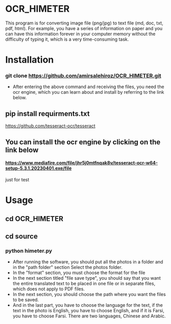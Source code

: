 # OCR_HIMETER
This program is for converting image file (png/jpg) to text file (md, doc, txt, pdf, html).
For example, you have a series of information on paper and you can have this information forever in your computer memory without the difficulty of typing it, which is a very time-consuming task.

# Installation 
### git clone https://github.com/amirsalehiroz/OCR_HIMETER.git
- After entering the above command and receiving the files, you need the ocr engine, which you can learn about and install by referring to the link below.
## pip install requirments.txt
https://github.com/tesseract-ocr/tesseract
## You can install the ocr engine by clicking on the link below
#### https://www.mediafire.com/file/jhr5j0mtfnqak8v/tesseract-ocr-w64-setup-5.3.1.20230401.exe/file
just for test

# Usage
## cd OCR_HIMETER
## cd source
### python himeter.py
- After running the software, you should put all the photos in a folder and in the "path folder" section
Select the photos folder.
- In the "format" section, you must choose the format for the file
- In the next section titled "file save type", you should say that you want the entire translated text to be placed in one file or in separate files, which does not apply to PDF files.
- In the next section, you should choose the path where you want the files to be saved.
- And in the last part, you have to choose the language for the text, if the text in the photo is English, you have to choose English, and if it is Farsi, you have to choose Farsi. There are two languages, Chinese and Arabic.
